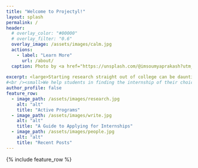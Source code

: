 ```yaml
---
title: "Welcome to Projectyl!"
layout: splash
permalink: /
header:
  # overlay_color: "#00000"
  # overlay_filter: "0.6"
  overlay_image: /assets/images/calm.jpg
  actions:
    - label: "Learn More"
      url: /about/
  caption: Photo by <a href="https://unsplash.com/@imsoumyaprakash?utm_source=unsplash&utm_medium=referral&utm_content=creditCopyText">Soumya Prakash Sahoo</a> on <a href="https://unsplash.com/s/photos/nature-green?utm_source=unsplash&utm_medium=referral&utm_content=creditCopyText">Unsplash</a>
  
excerpt: <large>Starting research straight out of college can be daunting - we are here to make it easier.</large>
#<br /><small>We help students in finding the internship of their choice and applying there.</small>
author_profile: false
feature_row:
  - image_path: /assets/images/research.jpg
    alt: "alt"
    title: "Active Programs"
  - image_path: /assets/images/write.jpg
    alt: "alt"
    title: "A Guide to Applying for Internships"
  - image_path: /assets/images/people.jpg
    alt: "alt"
    title: "Recent Posts"
---
```


{% include feature_row %}

